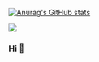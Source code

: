 
[![Anurag's GitHub stats](https://github-readme-stats.vercel.app/api?username=jtourisNS&count_private=true&show_icons=true&theme=merko)](https://github.com/anuraghazra/github-readme-stats)

<img src="https://coursework.vschool.io/content/images/size/w2000/2017/12/Image-result-for-node-modules-photo-banner.png">

### Hi 👋
